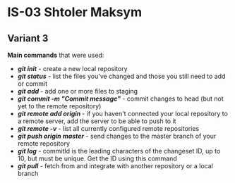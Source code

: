 # IS-03 Shtoler Maksym
## Variant 3

**Main commands** that were used:
* ***git init*** - create a new local repository 
* ***git status*** - list the files you've changed and those you still need to add or commit
* ***git add <filename>*** - add one or more files to staging
* ***git commit -m "Commit message"*** - commit changes to head (but not yet to the remote repository)
* ***git remote add origin <server>*** - if you haven't connected your local repository to a remote server, add the server to be able to push to it
* ***git remote -v*** - list all currently configured remote repositories
* ***git push origin master*** - send changes to the master branch of your remote repository
* ***git log*** - commitId is the leading characters of the changeset ID, up to 10, but must be unique. Get the ID using this command
* ***git pull*** - fetch from and integrate with another repository or a local branch
